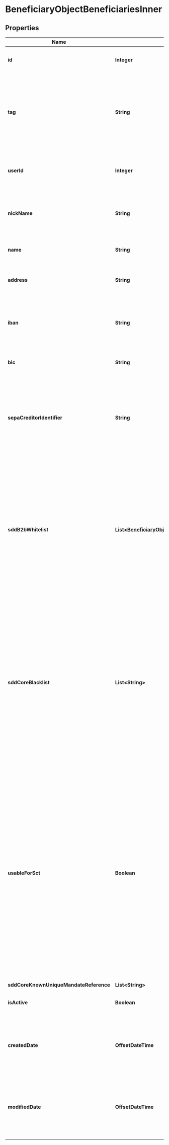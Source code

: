 

# BeneficiaryObjectBeneficiariesInner


## Properties

| Name | Type | Description | Notes |
|------------ | ------------- | ------------- | -------------|
|**id** | **Integer** | The unique identifier of the Beneficiary.  |  [optional] |
|**tag** | **String** | Custom attribute to use as you see fit. Learn more in the [Object tags](/guide/api-basics/objects-tags.html#objects-tags) article.  Format: hc characters and &#x60;/&#x60; &#x60;!&#x60; &#x60;-&#x60; &#x60;_&#x60; &#x60;.&#x60; &#x60;*&#x60; &#x60;&#39;&#x60; &#x60;(&#x60; &#x60;)&#x60;  |  [optional] |
|**userId** | **Integer** | The unique identifier of the User to which the Beneficiary is attached. |  [optional] |
|**nickName** | **String** | Name choosen by end user to easily recognize the beneficiary.  |  [optional] |
|**name** | **String** | Beneficiary name, linked to bank account. |  [optional] |
|**address** | **String** | Beneficiary address, linked to bank account. |  [optional] |
|**iban** | **String** | The encrypted International Bank Account Number (IBAN) of the beneficiary. |  [optional] |
|**bic** | **String** | Beneficiary Bank Identifier Code. |  [optional] |
|**sepaCreditorIdentifier** | **String** | Beneficiary [SEPA Creditor Identifier](/guide/overview/glossary.html#sepa-creditor-identifier-sci). Mandatory to validate B2B incoming direct debit, useless otherwise. Between 8 and 35 h.  |  [optional] |
|**sddB2bWhitelist** | [**List&lt;BeneficiaryObjectBeneficiariesInnerSddB2bWhitelistInner&gt;**](BeneficiaryObjectBeneficiariesInnerSddB2bWhitelistInner.md) | Each unique mandate reference, with its frequency type, must be explicitely allowed when doing B2B Direct Debit.   Furthermore, a mandate not used during more than 36 months will be automatically rejected even if in the whitelist.  |  [optional] |
|**sddCoreBlacklist** | **List&lt;String&gt;** | Core Direct Debit are accepted by default. If a Core mandate is to be refused on reception, it has to be added to this list. If wild char * (star) is used instead of a UMR, all Direct Debit from this beneficiary will be refused. Note that the mandate ref entered is case sensitive.  |  [optional] |
|**usableForSct** | **Boolean** | Indicated if the beneficiary can be used for SEPA Credit Transfer. This field is a conveniant way to filter all beneficiaries for a user that would like to do a Credit Transfer. Indeed, beneficaries are created automatically when receiving a Core Direct Debit and therefor by looking at the list you won&#39;t be able to idnetify which beneficary to use on SCT.  |  [optional] |
|**sddCoreKnownUniqueMandateReference** | **List&lt;String&gt;** |  |  [optional] |
|**isActive** | **Boolean** | Whether or not the Beneficiary is active. |  [optional] |
|**createdDate** | **OffsetDateTime** | The date and time at which the beneficiary was created.   Format: &#x60;YYYY-MM-DD HH:mm:ss&#x60;  |  [optional] |
|**modifiedDate** | **OffsetDateTime** | The date and time at which the beneficiary was last updated.  Format: &#x60;YYYY-MM-DD HH:mm:ss&#x60;  |  [optional] |



